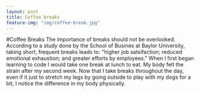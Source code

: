 ```yaml
---
layout: post
title: Coffee breaks
feature-img: "img/coffee-break.jpg"
---
```


#Coffee Breaks
   The importance of breaks should not be overlooked. According to a study done by the School of Busines at Baylor University, taking short, frequent breaks leads to: "higher job satsifaction; reduced emotional exhaustion; and greater efforts by employees." When I first began learning to code I would take one break at lunch to eat. My body felt the strain after my second week. Now that I take breaks throughout the day, even if it just to stretch my legs by going outside to play with my dogs for a bit, I notice the difference in my body physically.